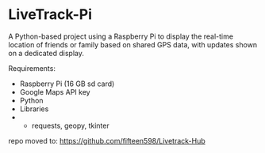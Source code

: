 # LiveTrack-Pi
A Python-based project using a Raspberry Pi to display the real-time location of friends or family based on shared GPS data, with updates shown on a dedicated display.

Requirements:
- Raspberry Pi (16 GB sd card)
- Google Maps API key
- Python
- Libraries
- - requests, geopy, tkinter

repo moved to: https://github.com/fifteen598/Livetrack-Hub
